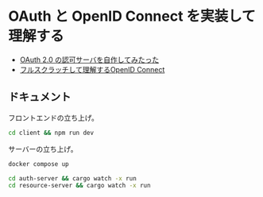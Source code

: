 # OAuth と OpenID Connect を実装して理解する

- [OAuth 2.0 の認可サーバを自作してみたった](https://zenn.dev/hitoe_kami/articles/0050-articles-go-oauth2-server)
- [フルスクラッチして理解するOpenID Connect](https://www.m3tech.blog/entry/2024/03/05/150000)

## ドキュメント

フロントエンドの立ち上げ。

```sh
cd client && npm run dev
```

サーバーの立ち上げ。

```sh
docker compose up

cd auth-server && cargo watch -x run
cd resource-server && cargo watch -x run
```
